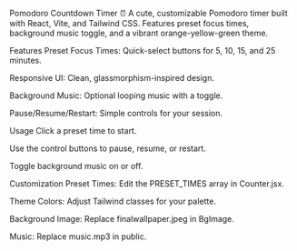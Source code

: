 Pomodoro Countdown Timer ⏰
A cute, customizable Pomodoro timer built with React, Vite, and Tailwind CSS.
Features preset focus times, background music toggle, and a vibrant orange-yellow-green theme.

Features
Preset Focus Times: Quick-select buttons for 5, 10, 15, and 25 minutes.

Responsive UI: Clean, glassmorphism-inspired design.

Background Music: Optional looping music with a toggle.

Pause/Resume/Restart: Simple controls for your session.

Usage
Click a preset time to start.

Use the control buttons to pause, resume, or restart.

Toggle background music on or off.

Customization
Preset Times: Edit the PRESET_TIMES array in Counter.jsx.

Theme Colors: Adjust Tailwind classes for your palette.

Background Image: Replace finalwallpaper.jpeg in BgImage.

Music: Replace music.mp3 in public.
